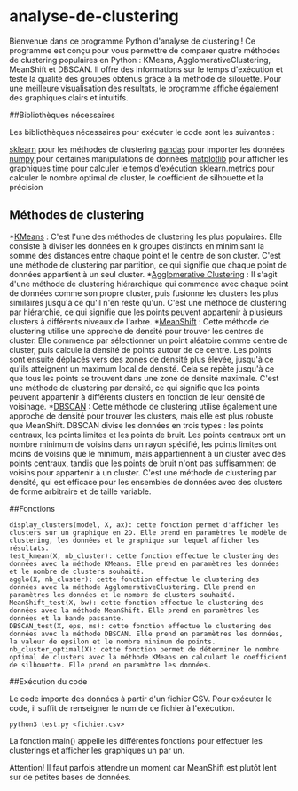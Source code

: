 # analyse-de-clustering
Bienvenue dans ce programme Python d'analyse de clustering ! Ce programme est conçu pour vous permettre de comparer quatre méthodes de clustering populaires en Python : KMeans, AgglomerativeClustering, MeanShift et DBSCAN. Il offre des informations sur le temps d'exécution et teste la qualité des groupes obtenus grâce à la méthode de silouette. Pour une meilleure visualisation des résultats, le programme affiche également des graphiques clairs et intuitifs.

##Bibliothèques nécessaires

Les bibliothèques nécessaires pour exécuter le code sont les suivantes :

[sklearn](https://scikit-learn.org/stable/) pour les méthodes de clustering
[pandas](https://pandas.pydata.org/) pour importer les données
[numpy](https://numpy.org/) pour certaines manipulations de données
[matplotlib](https://matplotlib.org/) pour afficher les graphiques
[time](https://docs.python.org/fr/3/library/time.html) pour calculer le temps d'exécution
[sklearn.metrics](https://scikit-learn.org/stable/modules/model_evaluation.html) pour calculer le nombre optimal de cluster, le coefficient de silhouette et la précision
    
## Méthodes de clustering 
*[KMeans](https://fr.wikipedia.org/wiki/K-moyennes) : C'est l'une des méthodes de clustering les plus populaires. Elle consiste à diviser les données en k groupes distincts en minimisant la somme des distances entre chaque point et le centre de son cluster. C'est une méthode de clustering par partition, ce qui signifie que chaque point de données appartient à un seul cluster.
*[Agglomerative Clustering](https://en.wikipedia.org/wiki/Hierarchical_clustering) : Il s'agit d'une méthode de clustering hiérarchique qui commence avec chaque point de données comme son propre cluster, puis fusionne les clusters les plus similaires jusqu'à ce qu'il n'en reste qu'un. C'est une méthode de clustering par hiérarchie, ce qui signifie que les points peuvent appartenir à plusieurs clusters à différents niveaux de l'arbre.
*[MeanShift](https://en.wikipedia.org/wiki/Mean_shift) : Cette méthode de clustering utilise une approche de densité pour trouver les centres de cluster. Elle commence par sélectionner un point aléatoire comme centre de cluster, puis calcule la densité de points autour de ce centre. Les points sont ensuite déplacés vers des zones de densité plus élevée, jusqu'à ce qu'ils atteignent un maximum local de densité. Cela se répète jusqu'à ce que tous les points se trouvent dans une zone de densité maximale. C'est une méthode de clustering par densité, ce qui signifie que les points peuvent appartenir à différents clusters en fonction de leur densité de voisinage.
*[DBSCAN](https://fr.wikipedia.org/wiki/DBSCAN) : Cette méthode de clustering utilise également une approche de densité pour trouver les clusters, mais elle est plus robuste que MeanShift. DBSCAN divise les données en trois types : les points centraux, les points limites et les points de bruit. Les points centraux ont un nombre minimum de voisins dans un rayon spécifié, les points limites ont moins de voisins que le minimum, mais appartiennent à un cluster avec des points centraux, tandis que les points de bruit n'ont pas suffisamment de voisins pour appartenir à un cluster. C'est une méthode de clustering par densité, qui est efficace pour les ensembles de données avec des clusters de forme arbitraire et de taille variable.



##Fonctions

    display_clusters(model, X, ax): cette fonction permet d'afficher les clusters sur un graphique en 2D. Elle prend en paramètres le modèle de clustering, les données et le graphique sur lequel afficher les résultats.
    test_kmean(X, nb_cluster): cette fonction effectue le clustering des données avec la méthode KMeans. Elle prend en paramètres les données et le nombre de clusters souhaité.
    agglo(X, nb_cluster): cette fonction effectue le clustering des données avec la méthode AgglomerativeClustering. Elle prend en paramètres les données et le nombre de clusters souhaité.
    MeanShift_test(X, bw): cette fonction effectue le clustering des données avec la méthode MeanShift. Elle prend en paramètres les données et la bande passante.
    DBSCAN_test(X, eps, ms): cette fonction effectue le clustering des données avec la méthode DBSCAN. Elle prend en paramètres les données, la valeur de epsilon et le nombre minimum de points.
    nb_cluster_optimal(X): cette fonction permet de déterminer le nombre optimal de clusters avec la méthode KMeans en calculant le coefficient de silhouette. Elle prend en paramètre les données.

##Exécution du code

Le code importe des données à partir d'un fichier CSV. Pour exécuter le code, il suffit de renseigner le nom de ce fichier à l'exécution.

```
python3 test.py <fichier.csv>
```

La fonction main() appelle les différentes fonctions pour effectuer les clusterings et afficher les graphiques un par un.

Attention! Il faut parfois attendre un moment car MeanShift est plutôt lent sur de petites bases de données.




